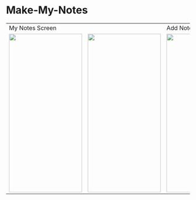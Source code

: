 # Make-My-Notes

<table>
  <tr>
    <td colspan='2'>My Notes Screen</td>
     <td>Add Notes</td>
  </tr>
  <tr>
    <td><img src="https://user-images.githubusercontent.com/87308182/168608176-baf30159-805d-471c-a910-6bb548ce4e42.jpg" width=200 height=435></td>
    <td><img src="https://user-images.githubusercontent.com/87308182/168608350-7287b258-1908-4527-a4f5-71e79145fc7d.jpg" width=200 height=435></td>
    <td><img src="https://user-images.githubusercontent.com/87308182/168608003-40c61122-8d17-4d77-94c6-0b13b9c48199.jpg" width=200 height=435></td>
  </tr>
  </table>

